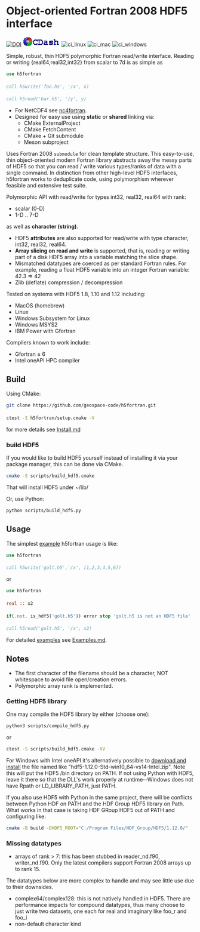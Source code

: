 # Object-oriented Fortran 2008 HDF5 interface

[![DOI](https://zenodo.org/badge/128736984.svg)](https://zenodo.org/badge/latestdoi/128736984)
[![CDash](./archive/cdash.png)](https://my.cdash.org/index.php?project=h5fortran)
![ci_linux](https://github.com/geospace-code/h5fortran/workflows/ci_linux/badge.svg)
![ci_mac](https://github.com/geospace-code/h5fortran/workflows/ci_mac/badge.svg)
![ci_windows](https://github.com/geospace-code/h5fortran/workflows/ci_windows/badge.svg)

Simple, robust, thin HDF5 polymorphic Fortran read/write interface.
Reading or writing {real64,real32,int32} from scalar to 7d is as simple as

```fortran
use h5fortran

call h5write('foo.h5', '/x', x)

call h5read('bar.h5', '/y', y)
```

* For NetCDF4 see [nc4fortran](https://github.com/geospace-code/nc4fortran/).
* Designed for easy use using **static** or **shared** linking via:
  * CMake ExternalProject
  * CMake FetchContent
  * CMake + Git submodule
  * Meson subproject

Uses Fortran 2008 `submodule` for clean template structure.
This easy-to-use, thin object-oriented modern Fortran library abstracts away the messy parts of HDF5 so that you can read / write various types/ranks of data with a single command.
In distinction from other high-level HDF5 interfaces, h5fortran works to deduplicate code, using polymorphism wherever feasible and extensive test suite.

Polymorphic API with read/write for types int32, real32, real64 with rank:

* scalar (0-D)
* 1-D .. 7-D

as well as **character (string)**.

* HDF5 **attributes** are also supported for read/write with type character, int32, real32, real64.
* **Array slicing on read and write** is supported, that is, reading or writing part of a disk HDF5 array into a variable matching the slice shape.
* Mismatched datatypes are coerced as per standard Fortran rules. For example, reading a float HDF5 variable into an integer Fortran variable:  42.3 => 42
* Zlib (deflate) compression / decompression

Tested on systems with HDF5 1.8, 1.10 and 1.12 including:

* MacOS (homebrew)
* Linux
* Windows Subsystem for Linux
* Windows MSYS2
* IBM Power with Gfortran

Compilers known to work include:

* Gfortran &ge; 6
* Intel oneAPI HPC compiler

## Build

Using CMake:

```sh
git clone https://github.com/geospace-code/h5fortran.git

ctest -S h5fortran/setup.cmake -V
```

for more details see [Install.md](./Install.md)

### build HDF5

If you would like to build HDF5 yourself instead of installing it via your package manager, this can be done via CMake.

```sh
cmake -S scripts/build_hdf5.cmake
```

That will install HDF5 under ~/lib/

Or, use Python:

```sh
python scripts/build_hdf5.py
```

## Usage

The simplest [example](./Examples/) h5fortran usage is like:

```fortran
use h5fortran

call h5write('golt.h5','/x', [1,2,3,4,5,6])
```

or

```fortran
use h5fortran

real :: x2

if(.not. is_hdf5('golt.h5')) error stop 'golt.h5 is not an HDF5 file'

call h5read('golt.h5', '/x', x2)
```

For detailed [examples](./Examples/) see [Examples.md](./Examples.md).

## Notes

* The first character of the filename should be a character, NOT whitespace to avoid file open/creation errors.
* Polymorphic array rank is implemented.

### Getting HDF5 library

One may compile the HDF5 library by either (choose one):

```sh
python3 scripts/compile_hdf5.py
```

or

```sh
ctest -S scripts/build_hdf5.cmake -VV
```

For Windows with Intel oneAPI it's alternatively possible to
[download and install](https://www.hdfgroup.org/downloads/hdf5/)
the file named like "hdf5-1.12.0-Std-win10_64-vs14-Intel.zip".
Note this will put the HDF5 /bin directory on PATH.
If not using Python with HDF5, leave it there so that the DLL's work properly at runtime--Windows does not have Rpath or LD_LIBRARY_PATH, just PATH.

If you also use HDF5 with Python in the same project, there will be conflicts between Python HDF on PATH and the HDF Group HDF5 library on Path.
What works in that case is taking HDF GRoup HDF5 out of PATH and configuring like:

```sh
cmake -B build -DHDF5_ROOT="C:/Program Files/HDF_Group/HDF5/1.12.0/"
```

### Missing datatypes

* arrays of rank > 7: this has been stubbed in reader_nd.f90, writer_nd.f90. Only the latest compilers support Fortran 2008 arrays up to rank 15.

The datatypes below are more complex to handle and may see little use due to their downsides.

* complex64/complex128: this is not natively handled in HDF5. There are performance impacts for compound datatypes, thus many choose to just write two datasets, one each for real and imaginary like foo_r and foo_i
* non-default character kind
